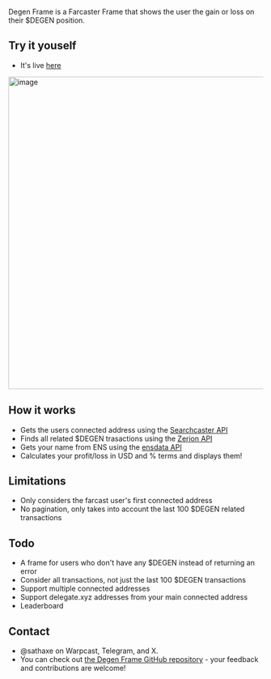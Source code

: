 Degen Frame is a Farcaster Frame that shows the user the gain or loss on their $DEGEN position.

## Try it youself

- It's live [here](https://warpcast.com/sathaxe/0x5f6cdaed)


[<img width="617" alt="image" src="https://github.com/KartikC/degen-frame/assets/1454812/6bc34ca8-6c95-4f14-987a-156f24f2838d">
](https://warpcast.com/sathaxe/0x5f6cdaed)

## How it works

- Gets the users connected address using the [Searchcaster API](https://searchcaster.xyz/docs)
- Finds all related $DEGEN trasactions using the [Zerion API](https://developers.zerion.io/reference/intro/getting-started)
- Gets your name from ENS using the [ensdata API](https://ensdata.net)
- Calculates your profit/loss in USD and % terms and displays them!

## Limitations

- Only considers the farcast user's first connected address
- No pagination, only takes into account the last 100 $DEGEN related transactions

## Todo

- A frame for users who don't have any $DEGEN instead of returning an error
- Consider all transactions, not just the last 100 $DEGEN transactions
- Support multiple connected addresses
- Support delegate.xyz addresses from your main connected address
- Leaderboard

## Contact

- @sathaxe on Warpcast, Telegram, and X.
- You can check out [the Degen Frame GitHub repository](https://github.com/KartikC/degen-frame) - your feedback and contributions are welcome!
